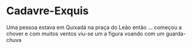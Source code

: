 # Cadavre-Exquis
Uma pessoa estava em Quixadá na praça do Leão então ...
começou a chover e com muitos ventos
viu-se um a figura voando com um guarda-chuva
